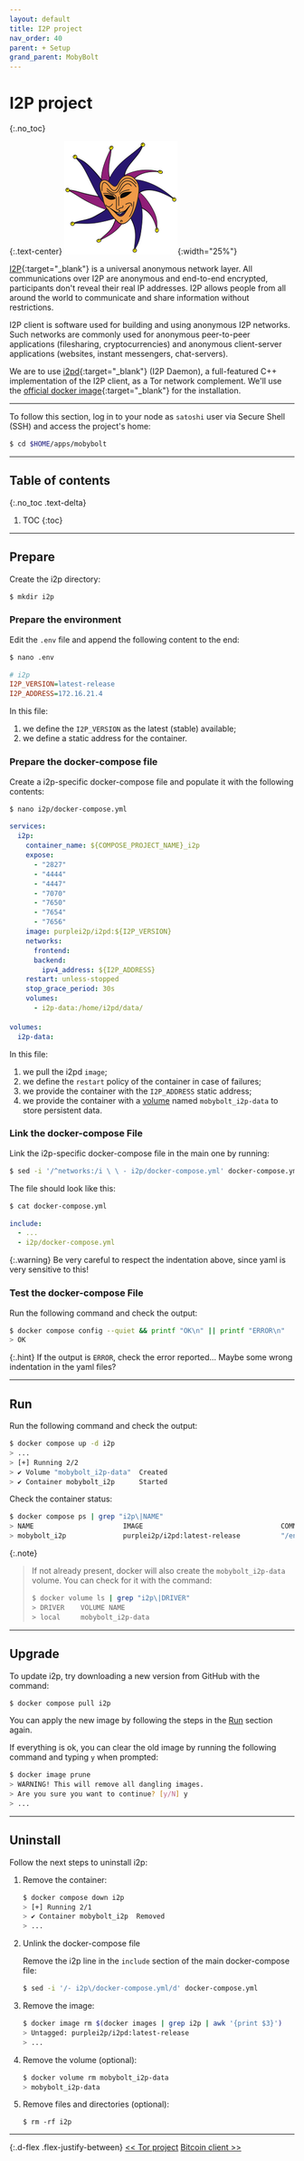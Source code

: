 ```yaml
---
layout: default
title: I2P project
nav_order: 40
parent: + Setup
grand_parent: MobyBolt
---
```

<!-- markdownlint-disable MD014 MD022 MD025 MD033 MD040 -->

# I2P project
{:.no_toc}

{:.text-center}
![i2p logo](../../../images/mobybolt-setup-i2p-project_logo.png){:width="25%"}

[I2P](https://geti2p.net/en/){:target="_blank"} is a universal anonymous network layer. All communications over I2P are anonymous and end-to-end encrypted, participants don't reveal their real IP addresses. I2P allows people from all around the world to communicate and share information without restrictions.

I2P client is software used for building and using anonymous I2P networks. Such networks are commonly used for anonymous peer-to-peer applications (filesharing, cryptocurrencies) and anonymous client-server applications (websites, instant messengers, chat-servers).

We are to use [i2pd](https://i2pd.readthedocs.io/en/latest/){:target="_blank"} (I2P Daemon), a full-featured C++ implementation of the I2P client, as a Tor network complement. We'll use the [official docker image](https://hub.docker.com/r/purplei2p/i2pd){:target="_blank"} for the installation.

---

To follow this section, log in to your node as `satoshi` user via Secure Shell (SSH) and access the project's home:

```sh
$ cd $HOME/apps/mobybolt
```

---

## Table of contents
{:.no_toc .text-delta}

1. TOC
{:toc}

---

## Prepare

Create the i2p directory:

```sh
$ mkdir i2p
```

### Prepare the environment

Edit the `.env` file and append the following content to the end:

```sh
$ nano .env
```

```ini
# i2p
I2P_VERSION=latest-release
I2P_ADDRESS=172.16.21.4
```

In this file:
1. we define the `I2P_VERSION` as the latest (stable) available;
2. we define a static address for the container.

### Prepare the docker-compose file

Create a i2p-specific docker-compose file and populate it with the following contents:

```sh
$ nano i2p/docker-compose.yml
```

```yaml
services:
  i2p:
    container_name: ${COMPOSE_PROJECT_NAME}_i2p
    expose:
      - "2827" 
      - "4444"
      - "4447"
      - "7070"
      - "7650"
      - "7654"
      - "7656"
    image: purplei2p/i2pd:${I2P_VERSION}
    networks:
      frontend:
      backend:
        ipv4_address: ${I2P_ADDRESS}
    restart: unless-stopped
    stop_grace_period: 30s
    volumes:
      - i2p-data:/home/i2pd/data/
  
volumes:
  i2p-data:
```

In this file:
1. we pull the i2pd `image`;
2. we define the `restart` policy of the container in case of failures;
3. we provide the container with the `I2P_ADDRESS` static address;
4. we provide the container with a [volume](https://docs.docker.com/storage/volumes/) named `mobybolt_i2p-data` to store persistent data.

### Link the docker-compose File

Link the i2p-specific docker-compose file in the main one by running:

```sh
$ sed -i '/^networks:/i \ \ - i2p/docker-compose.yml' docker-compose.yml
```

The file should look like this:

```sh
$ cat docker-compose.yml
```

```yaml
include:
  - ...
  - i2p/docker-compose.yml
```

{:.warning}
Be very careful to respect the indentation above, since yaml is very sensitive to this!

### Test the docker-compose File

Run the following command and check the output:

```sh
$ docker compose config --quiet && printf "OK\n" || printf "ERROR\n"
> OK
```

{:.hint}
If the output is `ERROR`, check the error reported... Maybe some wrong indentation in the yaml files?

---

## Run

Run the following command and check the output:

```sh
$ docker compose up -d i2p
> ...
> [+] Running 2/2
> ✔ Volume "mobybolt_i2p-data"  Created
> ✔ Container mobybolt_i2p      Started
```

Check the container status:

```sh
$ docker compose ps | grep "i2p\|NAME"
> NAME                      IMAGE                                  COMMAND                  SERVICE          CREATED        STATUS                 PORTS
> mobybolt_i2p              purplei2p/i2pd:latest-release          "/entrypoint.sh"         i2p              30 hours ago   Up 2 hours             2827/tcp, 4444/tcp, 4447/tcp, 7070/tcp, 7650/tcp, 7654/tcp, 7656/tcp
```

{:.note}
>If not already present, docker will also create the `mobybolt_i2p-data` volume. You can check for it with the command:
>
>```sh
>$ docker volume ls | grep "i2p\|DRIVER"
>> DRIVER    VOLUME NAME
>> local     mobybolt_i2p-data
>```

---

## Upgrade

To update i2p, try downloading a new version from GitHub with the command:

```sh
$ docker compose pull i2p
```

You can apply the new image by following the steps in the [Run](#run) section again.

If everything is ok, you can clear the old image by running the following command and typing `y` when prompted:

```sh
$ docker image prune
> WARNING! This will remove all dangling images.
> Are you sure you want to continue? [y/N] y
> ...
```

---

## Uninstall

Follow the next steps to uninstall i2p:

1. Remove the container:

   ```sh
   $ docker compose down i2p
   > [+] Running 2/1
   > ✔ Container mobybolt_i2p  Removed
   > ...
   ```

2. Unlink the docker-compose file

   Remove the i2p line in the `include` section of the main docker-compose file:

   ```sh
   $ sed -i '/- i2p\/docker-compose.yml/d' docker-compose.yml
   ```

3. Remove the image:

   ```sh
   $ docker image rm $(docker images | grep i2p | awk '{print $3}')
   > Untagged: purplei2p/i2pd:latest-release
   > ...
   ```

4. Remove the volume (optional):

   ```sh
   $ docker volume rm mobybolt_i2p-data
   > mobybolt_i2p-data
   ```

5. Remove files and directories (optional):

   ```
   $ rm -rf i2p
   ```

---

{:.d-flex .flex-justify-between}
[<< Tor project](tor-project)
[Bitcoin client >>](../bitcoin/bitcoin-client)
